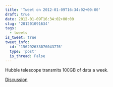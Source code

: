 ```yaml
---
title: 'Tweet on 2012-01-09T16:34:02+00:00'
draft: true
date: 2012-01-09T16:34:02+00:00
slug: '201201091634'
tags:
  - tweets
is_tweet: true
tweet_info:
  id: '156292633076043776'
  type: 'post'
  is_thread: False
---
```




Hubble telescope transmits 100GB of data a week.

[Discussion](https://x.com/sytelus/status/156292633076043776)
